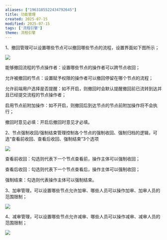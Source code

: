 ```yaml
---
aliases: ["1963185522434792645"]
title: 功能管理
created: 2025-07-15
modified: 2025-07-15
tags: ['流程引擎']
theme: 流程引擎
---
```


1、撤回管理可以设置哪些节点可以撤回哪些节点的流程，设置界面如下图所示；

![](9f18a03a4349254bfdeebc56192f4bca.jpg)

能够撤回流程的节点操作者：设置哪些节点的操作者可以跨节点收回；

允许被撤回的节点：设置赋予权限的操作者可以撤回停留在哪个节点的流程；

允许前端用户选择是否提醒：如不开启，则撤回时会默认提醒撤回前已流转到达并且已经提交流程的节点操作者；

启用节点前附加操作：如不开启，则撤回后到达节点的节点前附加操作将不会执行；

撤回时意见必填：开启后撤回时意见才必填。

2、节点强制收回/强制结束管理控制各个节点的强制收回、强制归档的逻辑，可选“查看前收回、查看后收回、强制结束”3个选项

![](dfef4b220aa0888f8232904d27d8dbc4.jpg)

查看前收回：勾选则代表下一个节点查看前，操作主体可以强制收回；

查看后收回：勾选则代表下一个节点查看后，操作主体可以强制收回；

强制结束：勾选则代表操作主体可以强制结束。

3、加审管理，可以设置哪些节点允许加审、哪些人员可以操作加审、加审人员的范围限制；

![](4be664c5b08481e8df3caf9f6fba7926.jpg)

4、减审管理，可以设置哪些节点允许减审、哪些人员可以操作减审、减审人员的范围限制；

![](b879dfbcaabadf0065400c5e0e47fc6b.jpg)